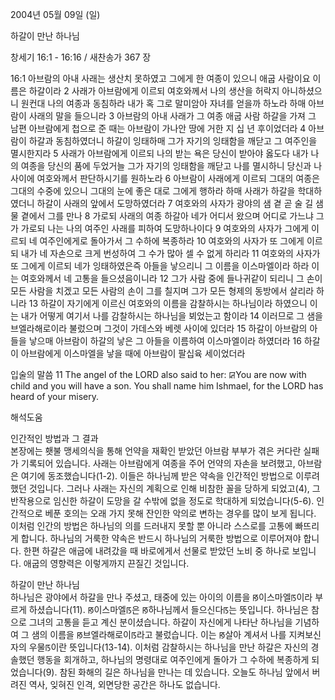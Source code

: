 2004년 05월 09일 (일)

하갈이 만난 하나님



창세기 16:1 - 16:16 / 새찬송가 367 장


16:1 아브람의 아내 사래는 생산치 못하였고 그에게 한 여종이 있으니 애굽 사람이요 이름은 하갈이라 2 사래가 아브람에게 이르되 여호와께서 나의 생산을 허락지 아니하셨으니 원컨대 나의 여종과 동침하라 내가 혹 그로 말미암아 자녀를 얻을까 하노라 하매 아브람이 사래의 말을 들으니라 3 아브람의 아내 사래가 그 여종 애굽 사람 하갈을 가져 그 남편 아브람에게 첩으로 준 때는 아브람이 가나안 땅에 거한 지 십 년 후이었더라 4 아브람이 하갈과 동침하였더니 하갈이 잉태하매 그가 자기의 잉태함을 깨닫고 그 여주인을 멸시한지라 5 사래가 아브람에게 이르되 나의 받는 욕은 당신이 받아야 옳도다 내가 나의 여종을 당신의 품에 두었거늘 그가 자기의 잉태함을 깨닫고 나를 멸시하니 당신과 나 사이에 여호와께서 판단하시기를 원하노라 6 아브람이 사래에게 이르되 그대의 여종은 그대의 수중에 있으니 그대의 눈에 좋은 대로 그에게 행하라 하매 사래가 하갈을 학대하였더니 하갈이 사래의 앞에서 도망하였더라 7 여호와의 사자가 광야의 샘 곁 곧 술 길 샘물 곁에서 그를 만나 8 가로되 사래의 여종 하갈아 네가 어디서 왔으며 어디로 가느냐 그가 가로되 나는 나의 여주인 사래를 피하여 도망하나이다 9 여호와의 사자가 그에게 이르되 네 여주인에게로 돌아가서 그 수하에 복종하라 10 여호와의 사자가 또 그에게 이르되 내가 네 자손으로 크게 번성하여 그 수가 많아 셀 수 없게 하리라 11 여호와의 사자가 또 그에게 이르되 네가 잉태하였은즉 아들을 낳으리니 그 이름을 이스마엘이라 하라 이는 여호와께서 네 고통을 들으셨음이니라 12 그가 사람 중에 들나귀같이 되리니 그 손이 모든 사람을 치겠고 모든 사람의 손이 그를 칠지며 그가 모든 형제의 동방에서 살리라 하니라 13 하갈이 자기에게 이르신 여호와의 이름을 감찰하시는 하나님이라 하였으니 이는 내가 어떻게 여기서 나를 감찰하시는 하나님을 뵈었는고 함이라 14 이러므로 그 샘을 브엘라해로이라 불렀으며 그것이 가데스와 베렛 사이에 있더라 15 하갈이 아브람의 아들을 낳으매 아브람이 하갈의 낳은 그 아들을 이름하여 이스마엘이라 하였더라 16 하갈이 아브람에게 이스마엘을 낳을 때에 아브람이 팔십육 세이었더라

입술의 말씀
11 The angel of the LORD also said to her: ꡒYou are now with child and you will have a son. You shall name him Ishmael, for the LORD has heard of your misery.

해석도움





인간적인 방법과 그 결과  
본장에는 횃불 맹세의식을 통해 언약을 재확인 받았던 아브람 부부가 겪은 커다란 실패가 기록되어 있습니다. 사래는 아브람에게 여종을 주어 언약의 자손을 보려했고, 아브람은 여기에 동조했습니다(1-2). 이들은 하나님께 받은 약속을 인간적인 방법으로 이루려 했던 것입니다. 그러나 사래는 자신의 계획으로 인해 비참한 꼴을 당하게 되었고(4), 그 반작용으로 임신한 하갈이 도망을 갈 수밖에 없을 정도로 학대하게 되었습니다(5-6). 인간적으로 베푼 호의는 오래 가지 못해 잔인한 악의로 변하는 경우를 많이 보게 됩니다. 이처럼 인간의 방법은 하나님의 의를 드러내지 못할 뿐 아니라 스스로를 고통에 빠뜨리게 합니다. 하나님의 거룩한 약속은 반드시 하나님의 거룩한 방법으로 이루어져야 합니다. 한편 하갈은 애굽에 내려갔을 때 바로에게서 선물로 받았던 노비 중 하나로 보입니다. 애굽의 영향력은 이렇게까지 끈질긴 것입니다.  

하갈이 만난 하나님  
하나님은 광야에서 하갈을 만나 주셨고, 태중에 있는 아이의 이름을 ꡐ이스마엘ꡑ이라 부르게 하셨습니다(11). ꡐ이스마엘ꡑ은 ꡐ하나님께서 들으신다ꡑ는 뜻입니다. 하나님은 참으로 그녀의 고통을 듣고 계신 분이셨습니다. 하갈이 자신에게 나타난 하나님을 기념하여 그 샘의 이름을 ꡐ브엘라해로이ꡑ라고 불렀습니다. 이는 ꡐ살아 계셔서 나를 지켜보신 자의 우물ꡑ이란 뜻입니다(13-14). 이처럼 감찰하시는 하나님을 만난 하갈은 자신의 경솔했던 행동을 회개하고, 하나님의 명령대로 여주인에게 돌아가 그 수하에 복종하게 되었습니다(9). 참된 화해의 길은 하나님을 만나는 데 있습니다. 오늘도 하나님 앞에서 버려진 역사, 잊혀진 인격, 외면당한 공간은 하나도 없습니다.